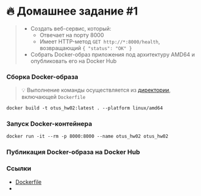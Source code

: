 # 🔥 Домашнее задание #1

> - Создать веб-сервис, который:
>    - Отвечает на порту 8000
>    - Имеет HTTP-метод `GET http://*:8000/health`, возвращающий `{ "status": "OK" }`
> - Собрать Docker-образ приложения под архитектуру AMD64 и опубликовать его на Docker Hub

### Сборка Docker-образа

> 💡 Выполнение команды осуществляется из [директории](/ContainerizedApplication/src/ContainerizedApplication.Api), включающей `Dockerfile`

```dockerfile
docker build -t otus_hw02:latest . --platform linux/amd64
```

### Запуск Docker-контейнера

```dockerfile
docker run -it --rm -p 8000:8000 --name otus_hw02 otus_hw02
```

### Публикация Docker-образа на Docker Hub

### Ссылки

- [Dockerfile](/ContainerizedApplication/src/ContainerizedApplication.Api/Dockerfile)
- 